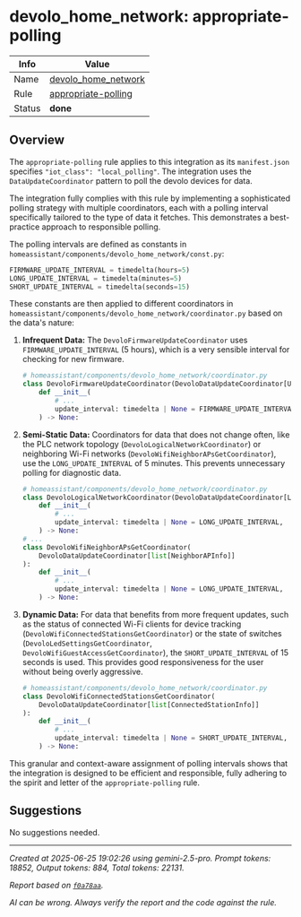 # devolo_home_network: appropriate-polling

| Info   | Value                                                                    |
|--------|--------------------------------------------------------------------------|
| Name   | [devolo_home_network](https://www.home-assistant.io/integrations/devolo_home_network/) |
| Rule   | [appropriate-polling](https://developers.home-assistant.io/docs/core/integration-quality-scale/rules/appropriate-polling)                                                     |
| Status | **done**                                                                 |

## Overview

The `appropriate-polling` rule applies to this integration as its `manifest.json` specifies `"iot_class": "local_polling"`. The integration uses the `DataUpdateCoordinator` pattern to poll the devolo devices for data.

The integration fully complies with this rule by implementing a sophisticated polling strategy with multiple coordinators, each with a polling interval specifically tailored to the type of data it fetches. This demonstrates a best-practice approach to responsible polling.

The polling intervals are defined as constants in `homeassistant/components/devolo_home_network/const.py`:

```python
FIRMWARE_UPDATE_INTERVAL = timedelta(hours=5)
LONG_UPDATE_INTERVAL = timedelta(minutes=5)
SHORT_UPDATE_INTERVAL = timedelta(seconds=15)
```

These constants are then applied to different coordinators in `homeassistant/components/devolo_home_network/coordinator.py` based on the data's nature:

1.  **Infrequent Data:** The `DevoloFirmwareUpdateCoordinator` uses `FIRMWARE_UPDATE_INTERVAL` (5 hours), which is a very sensible interval for checking for new firmware.
    ```python
    # homeassistant/components/devolo_home_network/coordinator.py
    class DevoloFirmwareUpdateCoordinator(DevoloDataUpdateCoordinator[UpdateFirmwareCheck]):
        def __init__(
            # ...
            update_interval: timedelta | None = FIRMWARE_UPDATE_INTERVAL,
        ) -> None:
    ```
2.  **Semi-Static Data:** Coordinators for data that does not change often, like the PLC network topology (`DevoloLogicalNetworkCoordinator`) or neighboring Wi-Fi networks (`DevoloWifiNeighborAPsGetCoordinator`), use the `LONG_UPDATE_INTERVAL` of 5 minutes. This prevents unnecessary polling for diagnostic data.
    ```python
    # homeassistant/components/devolo_home_network/coordinator.py
    class DevoloLogicalNetworkCoordinator(DevoloDataUpdateCoordinator[LogicalNetwork]):
        def __init__(
            # ...
            update_interval: timedelta | None = LONG_UPDATE_INTERVAL,
        ) -> None:
    # ...
    class DevoloWifiNeighborAPsGetCoordinator(
        DevoloDataUpdateCoordinator[list[NeighborAPInfo]]
    ):
        def __init__(
            # ...
            update_interval: timedelta | None = LONG_UPDATE_INTERVAL,
        ) -> None:
    ```
3.  **Dynamic Data:** For data that benefits from more frequent updates, such as the status of connected Wi-Fi clients for device tracking (`DevoloWifiConnectedStationsGetCoordinator`) or the state of switches (`DevoloLedSettingsGetCoordinator`, `DevoloWifiGuestAccessGetCoordinator`), the `SHORT_UPDATE_INTERVAL` of 15 seconds is used. This provides good responsiveness for the user without being overly aggressive.
    ```python
    # homeassistant/components/devolo_home_network/coordinator.py
    class DevoloWifiConnectedStationsGetCoordinator(
        DevoloDataUpdateCoordinator[list[ConnectedStationInfo]]
    ):
        def __init__(
            # ...
            update_interval: timedelta | None = SHORT_UPDATE_INTERVAL,
        ) -> None:
    ```
This granular and context-aware assignment of polling intervals shows that the integration is designed to be efficient and responsible, fully adhering to the spirit and letter of the `appropriate-polling` rule.

## Suggestions

No suggestions needed.

---

_Created at 2025-06-25 19:02:26 using gemini-2.5-pro. Prompt tokens: 18852, Output tokens: 884, Total tokens: 22131._

_Report based on [`f0a78aa`](https://github.com/home-assistant/core/tree/f0a78aadbe1ed91862f40c87da69b37962c1f0d7)._

_AI can be wrong. Always verify the report and the code against the rule._
